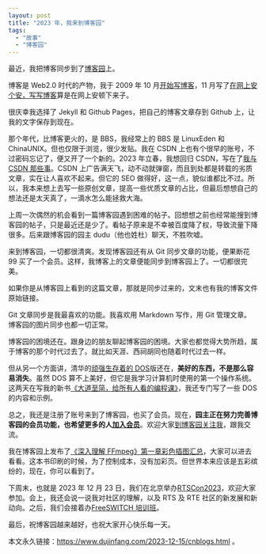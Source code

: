 ```yaml
---
layout: post
title: "2023 年，我来到博客园"
tags:
  - "故事"
  - "博客园"
---
```


最近，我把博客同步到了[博客园](https://www.cnblogs.com/dujinfang/)上。

博客是 Web2.0 时代的产物，我于 2009 年 10 月[开始写博客](http://www.dujinfang.com/2009/10/04/welcome_to_my_blog.html)，11 月写了[在网上安个安，写写博客](http://www.dujinfang.com/2009/11/07/zai-wang-shang-an-ge-jia-xie-xie-bo-ke.html)算是在网上安顿下来子。

很庆幸我选择了 Jekyll 和 Github Pages，把自己的博客文章存到 Github 上，让我的文字保存到现在。

那个年代，比博客更火的，是 BBS，我经常上的 BBS 是 LinuxEden 和 ChinaUNIX。但也仅限于浏览，很少发贴。我在 CSDN 上也有个很早的账号，不过密码忘记了，便又开了一个新的。2023 年立春，我想回归 CSDN，写在了[我与 CSDN 那些事](https://blog.csdn.net/weixin_41157969/article/details/128886250)。CSDN 上广告满天飞，动不动就弹窗，而且到处都是转载的劣质文章，实在让人喜欢不起来。但它的 SEO 做得好，这一点，貌似谁都比不过。所以，我本来想上去写一些原创文章，提高一些优质文章的占比，但最后想想自己的想法还是太天真了，一滴水怎么能拯救大海。

上周一次偶然的机会看到一篇博客园遇到困难的帖子。回想想之前也经常能搜到博客园的帖子，只是最近还是少了。看帖子原来是不幸被百度降了权，导致流量下降很多。后来跟博客园的园主 dudu（他也姓杜）聊天，不胜吹嘘。

来到博客园，一切都很清爽。发现博客园还有从 Git 同步文章的功能，便果断花 99 买了一个会员。这样，我博客上的文章便能同步到博客园上了。一切都很完美。

如果你是从博客园上看到的这篇文章，那就是同步过来的，文末也有我的博客文件原始链接。

Git 文章同步是我最喜欢的功能。我喜欢用 Markdown 写作，用 Git 管理文章。博客园的图片同步也都一切正常。

博客园的困境还在。跟身边的朋友聊起博客园的困境。大家也都觉得大势所趋，属于博客的那个时代过去了。就比如天涯、西祠胡同也随着时代过去一样。

但从另一个方面讲，清华的[顽强生存着的 DOS](https://att.newsmth.net/nForum/#!article/DOS/31419)版还在，**美好的东西，不是那么容易消失**。虽然 DOS 算不上美好，但它是我学习计算机时使用的第一个操作系统。这两天在写我的新书[《大道至简，给所有人看的编程课》](https://book.dujinfang.com/2023/12/07/dead-simple.html)，我还专门写了一些 DOS 的内容和示例。

总之，我还是注册了账号来到了博客园，也买了会员。现在，**园主正在努力完善博客园的会员功能，也希望更多的人[加入会员](https://cnblogs.vip/buy)**。欢迎大家[到博客园关注我](https://www.cnblogs.com/dujinfang/)，跟我交流。

我在博客园上发布了[《深入理解 FFmpeg》第一章彩色插图汇总](https://www.cnblogs.com/dujinfang/p/ffmpeg.html)，大家可以进去看看。这本书印刷的时候，为了控制成本，没有加彩页。但世界本来应该是五彩缤纷的，现在，你可以看到了。

下周末，也就是 2023 年 12 月 23 日，我们在北京举办[RTSCon2023](http://rts.cn/2023/)，欢迎大家参加。会上，我还会说一说我对社区的理解，以及 RTS 及 RTE 社区的新发展和新动向。之后，我们会接着办[FreeSWITCH 培训班](https://x-y-t.cn/training/2023-winter/)。

最后，祝博客园越来越好，也祝大家开心快乐每一天。

本文永久链接：<https://www.dujinfang.com/2023-12-15/cnblogs.html> 。
